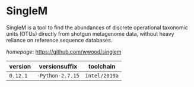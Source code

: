 # SingleM

SingleM is a tool to find the abundances of discrete operational taxonomic units (OTUs) directly  from shotgun metagenome data, without heavy reliance on reference sequence databases.

*homepage*: <https://github.com/wwood/singlem>

version | versionsuffix | toolchain
--------|---------------|----------
``0.12.1`` | ``-Python-2.7.15`` | ``intel/2019a``
